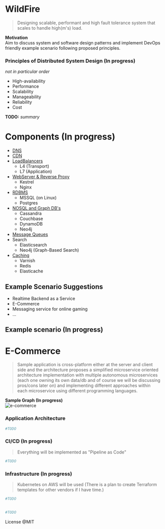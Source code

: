 WildFire
=================
> Designing scalable, performant and high fault tolerance system that scales to handle high(m's) load. 

**Motivation**  
Aim to discuss system and software design patterns and implement DevOps friendly example scenario following proposed principles. 

### Principles of Distributed System Design (In progress)
_not in particular order_
 * High-availability
 * Performance
 * Scalability
 * Manageability
 * Reliability
 * Cost

**TODO:** _summary_
 
 
# Components (In progress)
 * [DNS]()
 * [CDN]()
 * [LoadBalancers]()
   - L4 (Transport)
   - L7 (Application)
 * [WebServer & Reverse Proxy]()
   - Kestrel
   - Nginx
 * [RDBMS]()
   - MSSQL (on Linux)
   - Postgres
 * [NOSQL and Graph DB's]()
   - Cassandra
   - Couchbase
   - DynamoDB
   - Neo4j
 * [Message Queues]()
 * Search
   - Elasticsearch
   - Neo4j (Graph-Based Search)
 * [Caching]()
   - Varnish
   - Redis
   - Elasticache

## Example Scenario Suggestions
* Realtime Backend as a Service
* E-Commerce
* Messaging service for online gaming
* ...

## Example scenario (In progress)
E-Commerce
============================
> Sample application is cross-platform either at the server and client side and the architecture proposes a simplified microservice oriented architecture implementation with multiple autonomous microservices (each one owning its own data/db and of course we will be discussing pros/cons later on) and implementing different approaches within each microservice using different programming languages.

**Sample Graph (In progress)**  
![e-commerce](https://github.com/ziyasal/Wildfire/blob/master/pencil/e-shop.png)

### Application Architecture  
```sh
#TODO
```

### CI/CD (In progress)  
> Everything will be implemented as "Pipeline as Code"

```sh
#TODO
```

### Infrastructure (In progress)  
> Kubernetes on AWS will be used (There is a plan to create Terraform templates for other vendors if I have time.)

```sh
#TODO
```

## 
```sh
#TODO
```

License @MIT
